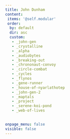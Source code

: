 ```yaml
---
title: John Dunham
content:
 items: '@self.modular'
 order:
  by: default
  dir: asc
  custom:
   - _john-gen
   - _crystalline
   - _alpha
   - _audiobytes
   - _breaking-out
   - _chrononaut-convoy
   - _circle-combat
   - _cycles
   - _flynos
   - _gene-runner
   - _house-of-nyarlathotep
   - _john-gen-2
   - _maptals
   - _project
   - _serene-koi-pond
   - _web-of-lives
   
            
onpage_menu: false
visible: false
---
```



